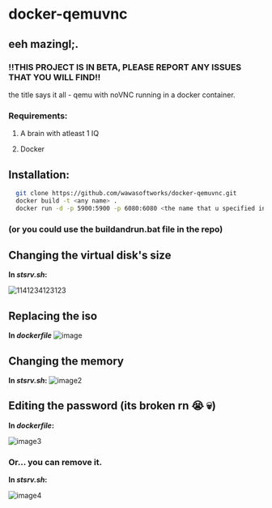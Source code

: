 


# docker-qemuvnc

## eeh mazingl;.

### ‼THIS PROJECT IS IN BETA, PLEASE REPORT ANY ISSUES THAT YOU WILL FIND‼
the title says it all - qemu with noVNC running in a docker container.


### Requirements:
1. A brain with atleast 1 IQ

2. Docker

## Installation: 
```bash
  git clone https://github.com/wawasoftworks/docker-qemuvnc.git
  docker build -t <any name> .
  docker run -d -p 5900:5900 -p 6080:6080 <the name that u specified in the first cmd>
```
### (or you could use the buildandrun.bat file in the repo)


## Changing the virtual disk's size
**In *stsrv.sh*:**

![1141234123123](https://cdn.discordapp.com/attachments/1128662430248083459/1128662668853645424/7f69fa995e0a85a6.png)

## Replacing the iso 
**In *dockerfile***
![image](https://cdn.discordapp.com/attachments/1128662430248083459/1128663543928070224/a897631c5a92c47e.png)

## Changing the memory
**In *stsrv.sh*:**
![image2](https://cdn.discordapp.com/attachments/1128662430248083459/1128664557070602310/6fd75eb3d07f2c55.png)

## Editing the password (its broken rn 😭 💀)
**In *dockerfile*:**

![image3](https://cdn.discordapp.com/attachments/1128662430248083459/1128664852714487948/5291bae8a0f38151.png)

### Or... you can remove it.
**In *stsrv.sh*:**

![image4](https://cdn.discordapp.com/attachments/1128662430248083459/1128665204482388030/0f5db1b6bb1c020e.png)
